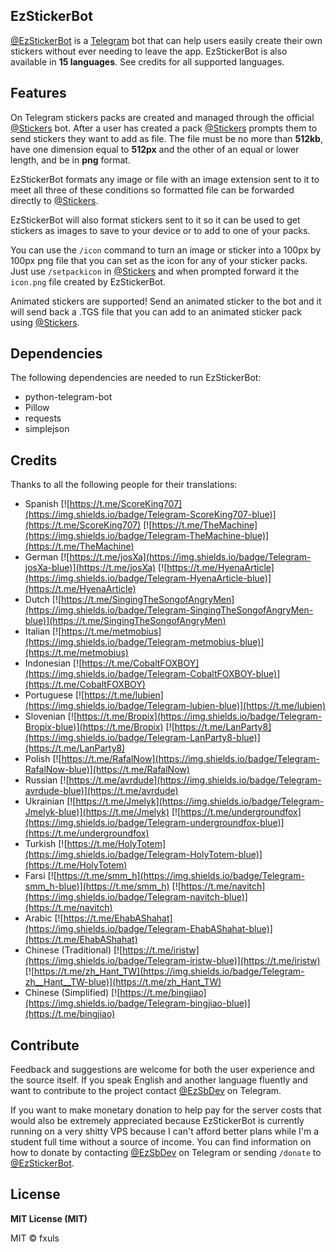 ## EzStickerBot

[@EzStickerBot](https://t.me/EzStickerBot) is a [Telegram](https://telegram.org) bot that can help users easily create their own stickers without ever needing to leave the app. EzStickerBot is also available in **15 languages**. See credits for all supported languages.

## Features
On Telegram stickers packs are created and managed through the official [@Stickers](https://t.me/Stickers) bot. After a user has created a pack [@Stickers](https://t.me/Stickers) prompts them to send stickers they want to add as file. The file must be no more than **512kb**, have one dimension equal to **512px** and the other of an equal or lower length, and be in **png** format.

EzStickerBot formats any image or file with an image extension sent to it to meet all three of these conditions so formatted file can be forwarded directly to [@Stickers](https://t.me/Stickers).

EzStickerBot will also format stickers sent to it so it can be used to get stickers as images to save to your device or to add to one of your packs.

You can use the `/icon` command to turn an image or sticker into a 100px by 100px png file that you can set as the icon for any of your sticker packs. Just use `/setpackicon` in [@Stickers](https://t.me/Stickers) and when prompted forward it the `icon.png` file created by EzStickerBot.

Animated stickers are supported! Send an animated sticker to the bot and it will send back a .TGS file that you can add to an animated sticker pack using [@Stickers](https://t.me/Stickers).

## Dependencies
The following dependencies are needed to run EzStickerBot:
- python-telegram-bot
- Pillow
- requests
- simplejson

## Credits
Thanks to all the following people for their translations:
- Spanish [![https://t.me/ScoreKing707](https://img.shields.io/badge/Telegram-ScoreKing707-blue)](https://t.me/ScoreKing707) [![https://t.me/TheMachine](https://img.shields.io/badge/Telegram-TheMachine-blue)](https://t.me/TheMachine)
- German [![https://t.me/josXa](https://img.shields.io/badge/Telegram-josXa-blue)](https://t.me/josXa) [![https://t.me/HyenaArticle](https://img.shields.io/badge/Telegram-HyenaArticle-blue)](https://t.me/HyenaArticle)
- Dutch [![https://t.me/SingingTheSongofAngryMen](https://img.shields.io/badge/Telegram-SingingTheSongofAngryMen-blue)](https://t.me/SingingTheSongofAngryMen)
- Italian [![https://t.me/metmobius](https://img.shields.io/badge/Telegram-metmobius-blue)](https://t.me/metmobius)
- Indonesian [![https://t.me/CobaltFOXBOY](https://img.shields.io/badge/Telegram-CobaltFOXBOY-blue)](https://t.me/CobaltFOXBOY)
- Portuguese [![https://t.me/lubien](https://img.shields.io/badge/Telegram-lubien-blue)](https://t.me/lubien)
- Slovenian [![https://t.me/Bropix](https://img.shields.io/badge/Telegram-Bropix-blue)](https://t.me/Bropix) [![https://t.me/LanParty8](https://img.shields.io/badge/Telegram-LanParty8-blue)](https://t.me/LanParty8)
- Polish [![https://t.me/RafalNow](https://img.shields.io/badge/Telegram-RafalNow-blue)](https://t.me/RafalNow)
- Russian [![https://t.me/avrdude](https://img.shields.io/badge/Telegram-avrdude-blue)](https://t.me/avrdude)
- Ukrainian [![https://t.me/Jmelyk](https://img.shields.io/badge/Telegram-Jmelyk-blue)](https://t.me/Jmelyk) [![https://t.me/undergroundfox](https://img.shields.io/badge/Telegram-undergroundfox-blue)](https://t.me/undergroundfox) 
- Turkish [![https://t.me/HolyTotem](https://img.shields.io/badge/Telegram-HolyTotem-blue)](https://t.me/HolyTotem)
- Farsi [![https://t.me/smm_h](https://img.shields.io/badge/Telegram-smm_h-blue)](https://t.me/smm_h) [![https://t.me/navitch](https://img.shields.io/badge/Telegram-navitch-blue)](https://t.me/navitch)
- Arabic [![https://t.me/EhabAShahat](https://img.shields.io/badge/Telegram-EhabAShahat-blue)](https://t.me/EhabAShahat)
- Chinese (Traditional) [![https://t.me/iristw](https://img.shields.io/badge/Telegram-iristw-blue)](https://t.me/iristw) [![https://t.me/zh_Hant_TW](https://img.shields.io/badge/Telegram-zh__Hant__TW-blue)](https://t.me/zh_Hant_TW)
- Chinese (Simplified) [![https://t.me/bingjiao](https://img.shields.io/badge/Telegram-bingjiao-blue)](https://t.me/bingjiao)

## Contribute
Feedback and suggestions are welcome for both the user experience and the source itself. If you speak English and another language fluently and want to contribute to the project contact [@EzSbDev](https://t.me/EzSbDev) on Telegram.

If you want to make monetary donation to help pay for the server costs that would also be extremely appreciated because EzStickerBot is currently running on a very shitty VPS because I can't afford better plans while I'm a student full time without a source of income. You can find information on how to donate by contacting [@EzSbDev](https://t.me/EzSbDev) on Telegram or sending `/donate` to [@EzStickerBot](https://t.me/EzStickerBot).


## License
**MIT License (MIT)**

MIT © fxuls

